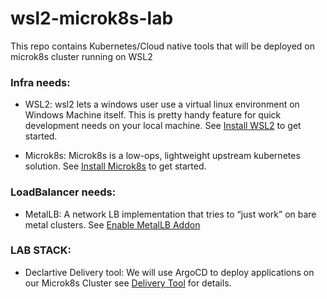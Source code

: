 # wsl2-microk8s-lab
This repo contains Kubernetes/Cloud native tools that will be deployed on microk8s cluster running on WSL2

### Infra needs:
- WSL2: wsl2 lets a windows user use a virtual linux environment on Windows Machine itself. This is pretty handy feature for quick development needs on your local machine. See [Install WSL2](https://learn.microsoft.com/en-us/windows/wsl/install) to get started.

- Microk8s: Microk8s is a low-ops, lightweight upstream kubernetes solution. See [Install Microk8s](https://microk8s.io/docs/getting-started) to get started.

### LoadBalancer needs:
- MetalLB: A network LB implementation that tries to “just work” on bare metal clusters. See [Enable MetalLB Addon](https://microk8s.io/docs/addon-metallb)

### LAB STACK:
- Declartive Delivery tool: We will use ArgoCD to deploy applications on our Microk8s Cluster see [Delivery Tool](https://github.com/iamgauravpande/wsl2-microk8s-lab/tree/main/delivery-tool#readme) for details.


